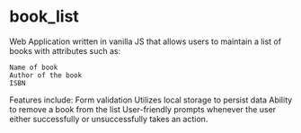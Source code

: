 # book_list

Web Application written in vanilla JS that allows users to maintain a list of books with attributes such as:

    Name of book
    Author of the book
    ISBN

Features include:
    Form validation
    Utilizes local storage to persist data
    Ability to remove a book from the list
    User-friendly prompts whenever the user either successfully or unsuccessfully takes an action.
